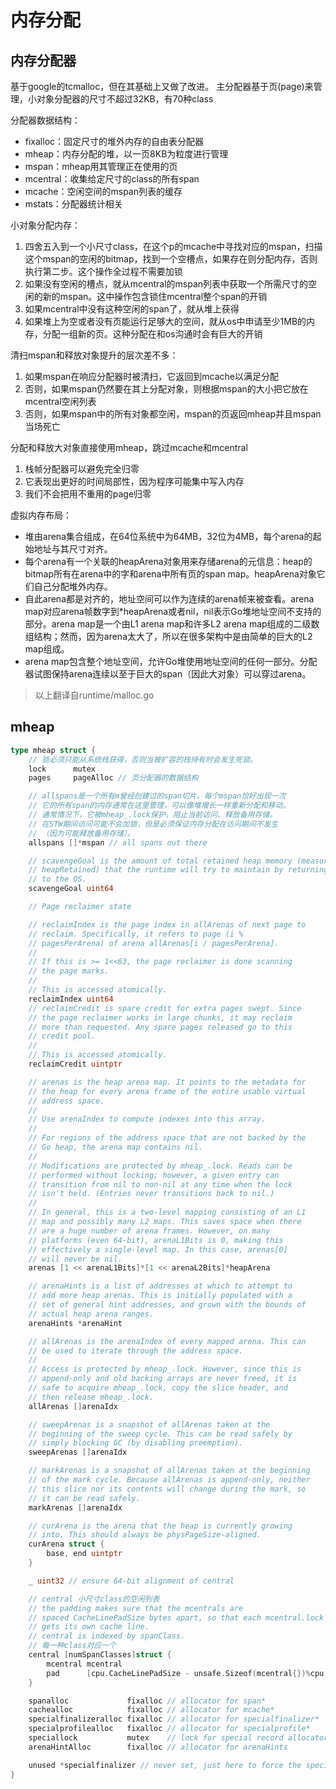 # 内存分配

## 内存分配器
基于google的tcmalloc，但在其基础上又做了改进。
主分配器基于页(page)来管理，小对象分配器的尺寸不超过32KB，有70种class

分配器数据结构：
- fixalloc：固定尺寸的堆外内存的自由表分配器
- mheap：内存分配的堆，以一页8KB为粒度进行管理
- mspan：mheap用其管理正在使用的页
- mcentral：收集给定尺寸的class的所有span
- mcache：空闲空间的mspan列表的缓存
- mstats：分配器统计相关

小对象分配内存：
1. 四舍五入到一个小尺寸class，在这个p的mcache中寻找对应的mspan，扫描这个mspan的空闲的bitmap，找到一个空槽点，如果存在则分配内存，否则执行第二步。这个操作全过程不需要加锁
2. 如果没有空闲的槽点，就从mcentral的mspan列表中获取一个所需尺寸的空闲的新的mspan。这中操作包含锁住mcentral整个span的开销
3. 如果mcentral中没有这种空闲的span了，就从堆上获得
4. 如果堆上为空或者没有页能运行足够大的空间，就从os中申请至少1MB的内存，分配一组新的页。这种分配在和os沟通时会有巨大的开销

清扫mspan和释放对象提升的层次差不多：
1. 如果mspan在响应分配器时被清扫，它返回到mcache以满足分配
2. 否则，如果mspan仍然要在其上分配对象，则根据mspan的大小把它放在mcentral空闲列表
3. 否则，如果mspan中的所有对象都空闲，mspan的页返回mheap并且mspan当场死亡

分配和释放大对象直接使用mheap，跳过mcache和mcentral
1. 栈帧分配器可以避免完全归零
2. 它表现出更好的时间局部性，因为程序可能集中写入内存
3. 我们不会把用不重用的page归零

虚拟内存布局：
- 堆由arena集合组成，在64位系统中为64MB，32位为4MB，每个arena的起始地址与其尺寸对齐。
- 每个arena有一个关联的heapArena对象用来存储arena的元信息：heap的bitmap所有在arena中的字和arena中所有页的span map。heapArena对象它们自己分配堆外内存。
- 自此arena都是对齐的，地址空间可以作为连续的arena帧来被查看。arena map对应arena帧数字到*heapArena或者nil，nil表示Go堆地址空间不支持的部分。arena map是一个由L1 arena map和许多L2 arena map组成的二级数组结构；然而，因为arena太大了，所以在很多架构中是由简单的巨大的L2 map组成。
- arena map包含整个地址空间，允许Go堆使用地址空间的任何一部分。分配器试图保持arena连续以至于巨大的span（因此大对象）可以穿过arena。

> 以上翻译自runtime/malloc.go

## mheap

```go
type mheap struct {
    // 锁必须只能从系统栈获得，否则当被扩容的栈持有时会发生死锁。
	lock      mutex
	pages     pageAlloc // 页分配器的数据结构

    // allspans是一个所有m曾经创建过的span切片。每个mspan恰好出现一次
    // 它的所有span的内存通常在这里管理，可以像堆增长一样重新分配和移动。
    // 通常情况下，它被mheap_.lock保护，阻止当前访问、释放备用存储。
    // 在STW期间访问可能不会加锁，但是必须保证内存分配在访问期间不发生
    // （因为可能释放备用存储）。
	allspans []*mspan // all spans out there

	// scavengeGoal is the amount of total retained heap memory (measured by
	// heapRetained) that the runtime will try to maintain by returning memory
	// to the OS.
	scavengeGoal uint64

	// Page reclaimer state

	// reclaimIndex is the page index in allArenas of next page to
	// reclaim. Specifically, it refers to page (i %
	// pagesPerArena) of arena allArenas[i / pagesPerArena].
	//
	// If this is >= 1<<63, the page reclaimer is done scanning
	// the page marks.
	//
	// This is accessed atomically.
	reclaimIndex uint64
	// reclaimCredit is spare credit for extra pages swept. Since
	// the page reclaimer works in large chunks, it may reclaim
	// more than requested. Any spare pages released go to this
	// credit pool.
	//
	// This is accessed atomically.
	reclaimCredit uintptr

	// arenas is the heap arena map. It points to the metadata for
	// the heap for every arena frame of the entire usable virtual
	// address space.
	//
	// Use arenaIndex to compute indexes into this array.
	//
	// For regions of the address space that are not backed by the
	// Go heap, the arena map contains nil.
	//
	// Modifications are protected by mheap_.lock. Reads can be
	// performed without locking; however, a given entry can
	// transition from nil to non-nil at any time when the lock
	// isn't held. (Entries never transitions back to nil.)
	//
	// In general, this is a two-level mapping consisting of an L1
	// map and possibly many L2 maps. This saves space when there
	// are a huge number of arena frames. However, on many
	// platforms (even 64-bit), arenaL1Bits is 0, making this
	// effectively a single-level map. In this case, arenas[0]
	// will never be nil.
	arenas [1 << arenaL1Bits]*[1 << arenaL2Bits]*heapArena

	// arenaHints is a list of addresses at which to attempt to
	// add more heap arenas. This is initially populated with a
	// set of general hint addresses, and grown with the bounds of
	// actual heap arena ranges.
	arenaHints *arenaHint

	// allArenas is the arenaIndex of every mapped arena. This can
	// be used to iterate through the address space.
	//
	// Access is protected by mheap_.lock. However, since this is
	// append-only and old backing arrays are never freed, it is
	// safe to acquire mheap_.lock, copy the slice header, and
	// then release mheap_.lock.
	allArenas []arenaIdx

	// sweepArenas is a snapshot of allArenas taken at the
	// beginning of the sweep cycle. This can be read safely by
	// simply blocking GC (by disabling preemption).
	sweepArenas []arenaIdx

	// markArenas is a snapshot of allArenas taken at the beginning
	// of the mark cycle. Because allArenas is append-only, neither
	// this slice nor its contents will change during the mark, so
	// it can be read safely.
	markArenas []arenaIdx

	// curArena is the arena that the heap is currently growing
	// into. This should always be physPageSize-aligned.
	curArena struct {
		base, end uintptr
	}

	_ uint32 // ensure 64-bit alignment of central

    // central 小尺寸class的空闲列表
	// the padding makes sure that the mcentrals are
	// spaced CacheLinePadSize bytes apart, so that each mcentral.lock
	// gets its own cache line.
	// central is indexed by spanClass.
    // 每一种class对应一个
	central [numSpanClasses]struct {
		mcentral mcentral
		pad      [cpu.CacheLinePadSize - unsafe.Sizeof(mcentral{})%cpu.CacheLinePadSize]byte
	}

	spanalloc             fixalloc // allocator for span*
	cachealloc            fixalloc // allocator for mcache*
	specialfinalizeralloc fixalloc // allocator for specialfinalizer*
	specialprofilealloc   fixalloc // allocator for specialprofile*
	speciallock           mutex    // lock for special record allocators.
	arenaHintAlloc        fixalloc // allocator for arenaHints

	unused *specialfinalizer // never set, just here to force the specialfinalizer type into DWARF
}
```